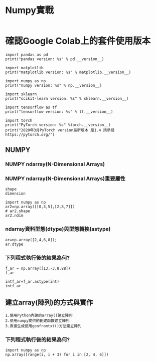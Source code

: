 # Numpy實戰
```

```
# 確認Google Colab上的套件使用版本
```
import pandas as pd
print("pandas version: %s" % pd.__version__)

import matplotlib
print("matplotlib version: %s" % matplotlib.__version__)

import numpy as np
print("numpy version: %s" % np.__version__)

import sklearn
print("scikit-learn version: %s" % sklearn.__version__)

import tensorflow as tf
print("tensorflow version: %s" % tf.__version__)

import torch
print("PyTorch version: %s" %torch.__version__)
print("2020年3月PyTorch version最新版本 是1.4 請參閱https://pytorch.org/")
```
## NUMPY

### NUMPY ndarray(N-Dimensional Arrays)
### NUMPY ndarray(N-Dimensional Arrays)重要屬性
```
shape
dimension
```
```
import numpy as np
ar2=np.array([[0,3,5],[2,8,7]])
# ar2.shape
ar2.ndim
```
### ndarray資料型態(dtype)與型態轉換(astype)
```
ar=np.array([2,4,6,8]); 
ar.dtype
```
### 下列程式執行後的結果為何?
```
f_ar = np.array([13,-3,8.88])
f_ar

intf_ar=f_ar.astype(int)
intf_ar
```
## 建立array(陣列)的方式與實作
```
1.使用Python內建的array()建立陣列
2.使用numpy提供的創建函數建立陣列
3.直接生成使用genfromtxt()方法建立陣列
```

### 下列程式執行後的結果為何?
```
import numpy as np
np.array([range(i, i + 3) for i in [2, 4, 6]])
```
